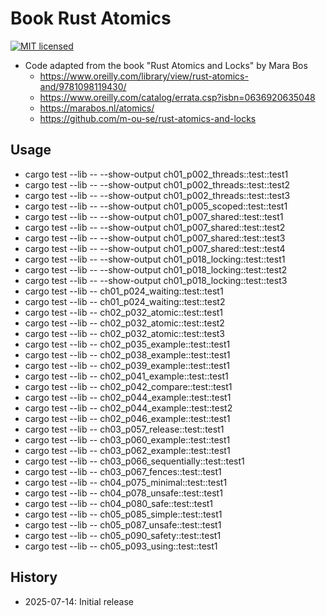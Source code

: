 # Book Rust Atomics

[![MIT licensed][mit-badge]][mit-url]

[mit-badge]: https://img.shields.io/badge/license-MIT-blue.svg
[mit-url]: https://github.com/david-wallace-croft/book-rust-atomics/blob/main/LICENSE.txt

- Code adapted from the book "Rust Atomics and Locks" by Mara Bos
  - https://www.oreilly.com/library/view/rust-atomics-and/9781098119430/
  - https://www.oreilly.com/catalog/errata.csp?isbn=0636920635048
  - https://marabos.nl/atomics/
  - https://github.com/m-ou-se/rust-atomics-and-locks

## Usage

- cargo test --lib -- --show-output ch01_p002_threads::test::test1
- cargo test --lib -- --show-output ch01_p002_threads::test::test2
- cargo test --lib -- --show-output ch01_p002_threads::test::test3
- cargo test --lib -- --show-output ch01_p005_scoped::test::test1
- cargo test --lib -- --show-output ch01_p007_shared::test::test1
- cargo test --lib -- --show-output ch01_p007_shared::test::test2
- cargo test --lib -- --show-output ch01_p007_shared::test::test3
- cargo test --lib -- --show-output ch01_p007_shared::test::test4
- cargo test --lib -- --show-output ch01_p018_locking::test::test1
- cargo test --lib -- --show-output ch01_p018_locking::test::test2
- cargo test --lib -- --show-output ch01_p018_locking::test::test3
- cargo test --lib -- ch01_p024_waiting::test::test1
- cargo test --lib -- ch01_p024_waiting::test::test2
- cargo test --lib -- ch02_p032_atomic::test::test1
- cargo test --lib -- ch02_p032_atomic::test::test2
- cargo test --lib -- ch02_p032_atomic::test::test3
- cargo test --lib -- ch02_p035_example::test::test1
- cargo test --lib -- ch02_p038_example::test::test1
- cargo test --lib -- ch02_p039_example::test::test1
- cargo test --lib -- ch02_p041_example::test::test1
- cargo test --lib -- ch02_p042_compare::test::test1
- cargo test --lib -- ch02_p044_example::test::test1
- cargo test --lib -- ch02_p044_example::test::test2
- cargo test --lib -- ch02_p046_example::test::test1
- cargo test --lib -- ch03_p057_release::test::test1
- cargo test --lib -- ch03_p060_example::test::test1
- cargo test --lib -- ch03_p062_example::test::test1
- cargo test --lib -- ch03_p066_sequentially::test::test1
- cargo test --lib -- ch03_p067_fences::test::test1
- cargo test --lib -- ch04_p075_minimal::test::test1
- cargo test --lib -- ch04_p078_unsafe::test::test1
- cargo test --lib -- ch04_p080_safe::test::test1
- cargo test --lib -- ch05_p085_simple::test::test1
- cargo test --lib -- ch05_p087_unsafe::test::test1
- cargo test --lib -- ch05_p090_safety::test::test1
- cargo test --lib -- ch05_p093_using::test::test1

## History

- 2025-07-14: Initial release
